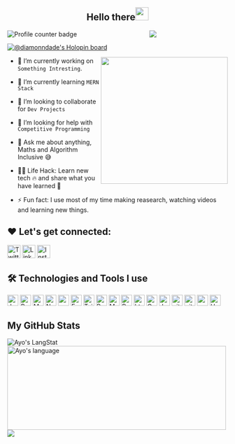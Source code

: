 <h2 align="center">Hello there<img src = "https://raw.githubusercontent.com/MartinHeinz/MartinHeinz/master/wave.gif" width = 30px></h2>

<img align="left" src="https://komarev.com/ghpvc/?username=DiamonndAde&style=flat-square&color=blue" alt="Profile counter badge" />

<!-- Animation Typing -->

<p align="center">
  <a href="https://github.com/DenverCoder1/readme-typing-svg"><img src="https://readme-typing-svg.herokuapp.com?font=Fira+Code&pause=1100&width=500&lines=I'm+Ayomide+Adedeji.;I'm+a+fullstack||MERN+Developer;"></a>
</p>

<!-- Hactoberfest badge -->

[![@diamonndade's Holopin board](https://holopin.io/api/user/board?user=diamonndade)](https://holopin.io/@diamonndade)

<!--Image Gif-->
<img  src="/code.gif" height="290px" align="right"/>

<!-- About me section -->

- 🔭 I’m currently working on `Something Intresting`.

- 🌱 I’m currently learning `MERN Stack`

- 👯 I’m looking to collaborate for `Dev Projects`

- 🤔 I’m looking for help with `Competitive Programming`

- 💬 Ask me about anything, Maths and Algorithm Inclusive :sweat_smile:

- 👨‍💻 Life Hack: Learn new tech :fire: and share what you have learned :tada:

- ⚡ Fun fact: I use most of my time making reasearch, watching videos and learning new things.

## ❤️ Let's get connected:

<p > <a href="https://twitter.com/diamondreact" target="_blank"><img alt="Twitter" src="https://img.shields.io/badge/twitter-%231DA1F2.svg?&style=for-the-badge&logo=twitter&logoColor=white"  height="30px"/></a>  <a href="https://www.linkedin.com/in/adedeji-ayomide/" target="_blank"><img alt="LinkedIn" src="https://img.shields.io/badge/linkedin-%230077B5.svg?&style=for-the-badge&logo=linkedin&logoColor=white"  height="30px"/></a> <a href="https://www.instagram.com/ayomide_dev" target="_blank"><img alt="Instagram" src="https://img.shields.io/badge/Instagram-E4405F?style=for-the-badge&logo=instagram&logoColor=white"  height="30px"/></a>

## 🛠️ Technologies and Tools I use

<p>
<img alt="Javascript" src="https://img.shields.io/badge/JavaScript-323330?style=for-the-badge&logo=javascript&logoColor=F7DF1E"  height="25px"/>
<img alt="React" src="https://img.shields.io/badge/React-20232A?style=for-the-badge&logo=react&logoColor=61DAFB" height="25px"/>
<img alt="MongoDB" src="https://img.shields.io/badge/-MongoDB-13aa52?style=flat-square&logo=mongodb&logoColor=white"  height="25px"/>
<img alt="Nodejs" src="https://img.shields.io/badge/-Nodejs-43853d?style=flat-square&logo=Node.js&logoColor=white"  height="25px"/>
<img alt="npm" src="https://img.shields.io/badge/NPM-%23000000.svg?style=for-the-badge&logo=npm&logoColor=white" height="25px"/>
 <img alt="Express" src="https://img.shields.io/badge/express.js-%23404d59.svg?style=for-the-badge&logo=express&logoColor=%2361DAFB" height="25px"/>
<img alt="Tailwidcss" src="https://img.shields.io/badge/Tailwind_CSS-38B2AC?style=for-the-badge&logo=tailwind-css&logoColor=white" height="25px"/>
<img alt="Bootstrap" src="https://img.shields.io/badge/Bootstrap-563D7C?style=for-the-badge&logo=bootstrap&logoColor=white" height="25px"/>
<img alt="Material UI" src="https://img.shields.io/badge/Material--UI-0081CB?style=for-the-badge&logo=material-ui&logoColor=white" height="25px"/>
<img alt="Python" src="https://img.shields.io/badge/Python-14354C?style=for-the-badge&logo=python&logoColor=white" height="25px"/>
<img alt="html5" src="https://img.shields.io/badge/HTML5-E34F26?style=for-the-badge&logo=html5&logoColor=white" height="25px"/>
<img alt="Css3" src="https://img.shields.io/badge/CSS3-1572B6?style=for-the-badge&logo=css3&logoColor=white" height="25px"/>
<img alt="Jquery" src="https://img.shields.io/badge/jquery-%230769AD.svg?style=for-the-badge&logo=jquery&logoColor=white" height="25px"/>
<img alt="git" src="https://img.shields.io/badge/-Git-F05032?style=flat-square&logo=git&logoColor=white" height="25px"/>
 <img alt="github actions" src="https://img.shields.io/badge/-Github_Actions-2088FF?style=flat-square&logo=github-actions&logoColor=white" height="25px"/>
 <img alt="postman" src="https://img.shields.io/badge/-Postman-00C7B7?style=flat-square&logo=postman&logoColor=white" height="25px"/>
 <img alt="Heroku" src="https://img.shields.io/badge/-Heroku-430098?style=flat-square&logo=heroku&logoColor=white" height="25px"/>
</p>

## My GitHub Stats

 <div>
   <img align="center" src="https://github-readme-streak-stats.herokuapp.com/?user=DiamonndAde" alt="Ayo's LangStat" />
  <img align="center" src="https://github-readme-stats.vercel.app/api/top-langs?username=DiamonndAde&langs_count=10&show_icons=true&locale=en&layout=compact&theme=light" alt="Ayo's language" height="192px"  width="500px"/>
</div>
<img align="center" src="https://github-readme-stats.anuraghazra1.vercel.app/api?username=DiamonndAde&show_icons=true" />

<!-- GitHub section: END -->
